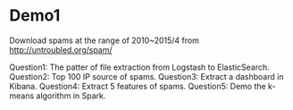 # Demo1

Download spams at the range of 2010~2015/4 from http://untroubled.org/spam/

Question1: The patter of file extraction from Logstash to ElasticSearch.
Question2: Top 100 IP source of spams.
Question3: Extract a dashboard in Kibana.
Question4: Extract 5 features of spams.
Question5: Demo the k-means algorithm in Spark.
